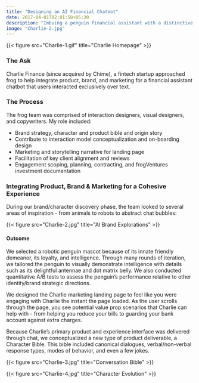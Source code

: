 ```yaml
---
title: "Designing an AI Financial Chatbot"
date: 2017-04-01T02:01:58+05:30
description: "Imbuing a penguin financial assistant with a distinctive personality"
image: "Charlie-2.jpg"
---
```


{{< figure src="Charlie-1.gif" title="Charlie Homepage" >}} 

### The Ask
Charlie Finance (since acquired by Chime), a fintech startup approached frog to help integrate product, brand, and marketing for a financial assistant chatbot that users interacted exclusively over text.

### The Process
The frog team was comprised of interaction designers, visual designers, and copywriters. My role included:
- Brand strategy, character and product bible and origin story
- Contribute to interaction model conceptualization and on-boarding design
- Marketing and storytelling narrative for landing page
- Facilitation of key client alignment and reviews
- Engagement scoping, planning, contracting, and frogVentures investment documentation

### Integrating Product, Brand & Marketing for a Cohesive Experience
During our brand/character discovery phase, the team looked to several areas of inspiration - from animals to robots to abstract chat bubbles:

{{< figure src="Charlie-2.jpg" title="AI Brand Explorations" >}} 

#### Outcome 
We selected a robotic penguin mascot because of its innate friendly demeanor, its loyalty, and intelligence. Through many rounds of iteration, we tailored the penguin to visually demonstrate intelligence with details such as its delightful antennae and dot matrix belly. We also conducted quantitative A/B tests to assess the penguin’s performance relative to other identity/brand strategic directions.

We designed the Charlie marketing landing page to feel like you were engaging with Charlie the instant the page loaded. As the user scrolls through the page, you see potential value prop scenarios that Charlie can help with - from helping you reduce your bills to guarding your bank account against extra charges.

Because Charlie’s primary product and experience interface was delivered through chat, we conceptualized a new type of product deliverable, a Character Bible. This bible included canonical dialogues, verbal/non-verbal response types, modes of behavior, and even a few jokes.

{{< figure src="Charlie-3.jpg" title="Conversation Bible" >}} 

{{< figure src="Charlie-4.jpg" title="Character Evolution" >}} 
